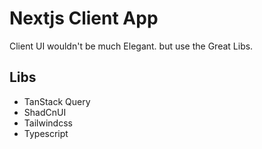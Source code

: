 # Nextjs Client App

Client UI wouldn't be much Elegant. but use the Great Libs.

## Libs

- TanStack Query
- ShadCnUI
- Tailwindcss
- Typescript
